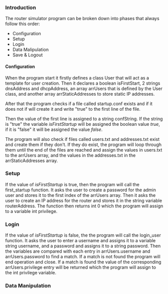 ### Introduction
The router simulator program can be broken down into phases that always follow this order:
- Configuration
- Setup
- Login
- Data Malipulation
- Save & Logout

#### Configuration
When the program start it firstly defines a class User that will act as a template for user creation. Then it declares a boolean isFirstStart, 2 strings dnsAddress and dhcpAddress, an array arrUsers that is defined by the User class, and another array arrStaticAddresses to store static IP addresses.

After that the program checks if a file called startup.conf exists and if it does not if will create it and write "true" to the first line of the file.

Then the value of the first line is assigned to a string confString. If the string is "true" the variable *isFirstStartup* will be assigned the boolean value *true*, if it is "false" it will be assigned the value *false*.

The program will also check if files called users.txt and addresses.txt exist and create them if they don't. If they do exist, the program will loop through them until the end of the files are reached and assign the values in users.txt to the arrUsers array, and the values in the addresses.txt in the arrStaticAddresses array.


### Setup
If the value of *isFirstStartup* is true, then the program will call the first_startup function. It asks the user to create a password for the admin user and stores it to the first index of the arrUsers array. Then it asks the user to create an IP address for the router and stores it in the string variable routerAddress. The function then returns int 0 which the program will assign to a variable int privilege.

### Login
If the value of *isFirstStartup* is false, the the program will call the login_user function. It asks the user to enter a username and assigns it to a variable string username, and a password and assigns it to a string password. Then the variables are compared with each entry in arrUsers.username and  arrUsers.password to find a match. If a match is not found the program will end operation and close. If a match is found the value of the corresponding arrUsers.privilege entry will be returned which the program will assign to the int privilege variable.

### Data Manipulation


